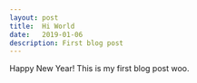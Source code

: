```yaml
---
layout: post
title:  Hi World
date:   2019-01-06
description: First blog post
---
```


Happy New Year! This is my first blog post woo.




